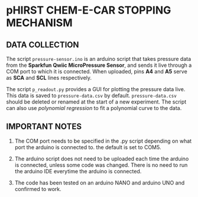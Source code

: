 # pHIRST CHEM-E-CAR STOPPING MECHANISM 
## DATA COLLECTION

The script `pressure-sensor.ino` is an arduino script that takes pressure data from the **Sparkfun Qwiic MicroPressure Sensor**, and sends it live through a COM port to which it is connected. When uploaded, pins **A4** and **A5** serve as **SCA** and **SCL** lines respectively.

The script `p_readout.py` provides a GUI for plotting the pressure data live. This data is saved to `pressure-data.csv` by default. `pressure-data.csv` should be deleted or renamed at the start of a new experiment. The script can also use _polynomial regression_ to fit a polynomial curve to the data.

## IMPORTANT NOTES

1) The COM port needs to be specified in the .py script depending on what port the arduino is connected to. the default is set to COM5.

2) The arduino script does not need to be uploaded each time the arduino is connected, unless some code was changed. There is no need to run the arduino IDE everytime the arduino is connected.

3) The code has been tested on an arduino NANO and arduino UNO and confirmed to work.
